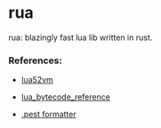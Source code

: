 # rua
rua: blazingly fast lua lib written in rust.

### References:
 - [lua52vm](http://files.catwell.info/misc/mirror/lua-5.2-bytecode-vm-dirk-laurie/lua52vm.html)  

 - [lua_bytecode_reference](https://the-ravi-programming-language.readthedocs.io/en/latest/lua_bytecode_reference.html)  

 - [.pest formatter](https://sbeckeriv.github.io/pest_format/)
